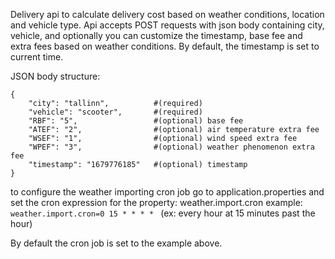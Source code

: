 Delivery api to calculate delivery cost based on weather conditions, location and vehicle type.
Api accepts POST requests with json body containing city, vehicle, and optionally you can customize the timestamp, base fee and extra fees based on weather conditions.
By default, the timestamp is set to current time.

JSON body structure:
```
{
    "city": "tallinn",          #(required)
    "vehicle": "scooter",       #(required)
    "RBF": "5",                 #(optional) base fee
    "ATEF": "2",                #(optional) air temperature extra fee
    "WSEF": "1",                #(optional) wind speed extra fee
    "WPEF": "3",                #(optional) weather phenomenon extra fee
    "timestamp": "1679776185"   #(optional) timestamp
}
```

to configure the weather importing cron job go to application.properties and set the cron expression for the property: weather.import.cron 
example: 
```weather.import.cron=0 15 * * * * ``` (ex: every hour at 15 minutes past the hour)

By default the cron job is set to the example above.
